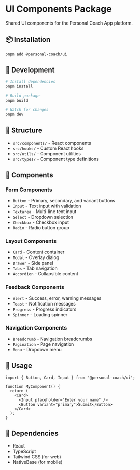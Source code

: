 # UI Components Package

Shared UI components for the Personal Coach App platform.

## 📦 Installation

```bash
pnpm add @personal-coach/ui
```

## 🚀 Development

```bash
# Install dependencies
pnpm install

# Build package
pnpm build

# Watch for changes
pnpm dev
```

## 📁 Structure

- `src/components/` - React components
- `src/hooks/` - Custom React hooks
- `src/utils/` - Component utilities
- `src/types/` - Component type definitions

## 🎨 Components

### Form Components
- `Button` - Primary, secondary, and variant buttons
- `Input` - Text input with validation
- `Textarea` - Multi-line text input
- `Select` - Dropdown selection
- `Checkbox` - Checkbox input
- `Radio` - Radio button group

### Layout Components
- `Card` - Content container
- `Modal` - Overlay dialog
- `Drawer` - Side panel
- `Tabs` - Tab navigation
- `Accordion` - Collapsible content

### Feedback Components
- `Alert` - Success, error, warning messages
- `Toast` - Notification messages
- `Progress` - Progress indicators
- `Spinner` - Loading spinner

### Navigation Components
- `Breadcrumb` - Navigation breadcrumbs
- `Pagination` - Page navigation
- `Menu` - Dropdown menu

## 🎯 Usage

```tsx
import { Button, Card, Input } from '@personal-coach/ui';

function MyComponent() {
  return (
    <Card>
      <Input placeholder="Enter your name" />
      <Button variant="primary">Submit</Button>
    </Card>
  );
}
```

## 🔧 Dependencies

- React
- TypeScript
- Tailwind CSS (for web)
- NativeBase (for mobile) 